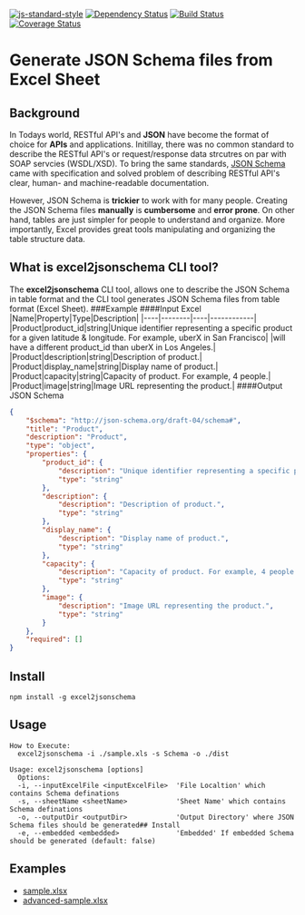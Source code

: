 [![js-standard-style](https://img.shields.io/badge/code%20style-standard-brightgreen.svg)](http://standardjs.com/)
[![Dependency Status](https://dependencyci.com/github/pponugo/excel2jsonschema/badge)](https://dependencyci.com/github/pponugo/excel2jsonschema)
[![Build Status](https://travis-ci.org/pponugo/excel2jsonschema.svg?branch=master)](https://travis-ci.org/pponugo/excel2jsonschema)
[![Coverage Status](https://coveralls.io/repos/github/pponugo/excel2jsonschema/badge.svg?branch=master)](https://coveralls.io/github/pponugo/excel2jsonschema?branch=master)
# Generate JSON Schema files from Excel Sheet

## Background
In Todays world, RESTful API's and **JSON** have become the format of choice for **APIs** and applications. Initillay, there was no common standard to describe the RESTful API's or request/response data strcutres on par with SOAP servcies (WSDL/XSD). To bring the same standards, [JSON Schema](http://json-schema.org/) came with specification and solved problem of describing RESTful API's clear, human- and machine-readable documentation.

However, JSON Schema is **trickier** to work with for many people. Creating the JSON Schema files **manually** is **cumbersome** and **error prone**. On other hand, tables are just simpler for people to understand and organize. More importantly, Excel provides great tools manipulating and organizing the table structure data.

## What is excel2jsonschema CLI tool?
The **excel2jsonschema** CLI tool, allows one to describe the JSON Schema in table format and the CLI tool generates JSON Schema files from table format (Excel Sheet).
###Example
####Input Excel
|Name|Property|Type|Description|
|----|--------|----|------------|
|Product|product_id|string|Unique identifier representing a specific product for a given latitude & longitude. For example, uberX in San Francisco| |will have a different product_id than uberX in Los Angeles.|
|Product|description|string|Description of product.|
|Product|display_name|string|Display name of product.|
|Product|capacity|string|Capacity of product. For example, 4 people.|
|Product|image|string|Image URL representing the product.|
####Output JSON Schema
```json
{
    "$schema": "http://json-schema.org/draft-04/schema#",
    "title": "Product",
    "description": "Product",
    "type": "object",
    "properties": {
        "product_id": {
            "description": "Unique identifier representing a specific product for a given latitude & longitude. For example, uberX in San Francisco will have a different product_id than uberX in Los Angeles.",
            "type": "string"
        },
        "description": {
            "description": "Description of product.",
            "type": "string"
        },
        "display_name": {
            "description": "Display name of product.",
            "type": "string"
        },
        "capacity": {
            "description": "Capacity of product. For example, 4 people.",
            "type": "string"
        },
        "image": {
            "description": "Image URL representing the product.",
            "type": "string"
        }
    },
    "required": []
}
```

## Install
```npm install -g excel2jsonschema```

## Usage
```
How to Execute:
  excel2jsonschema -i ./sample.xls -s Schema -o ./dist

Usage: excel2jsonschema [options]
  Options:
  -i, --inputExcelFile <inputExcelFile>  'File Localtion' which contains Schema definations
  -s, --sheetName <sheetName>            'Sheet Name' which contains Schema definations
  -o, --outputDir <outputDir>            'Output Directory' where JSON Schema files should be generated## Install
  -e, --embedded <embedded>              'Embedded' If embedded Schema should be generated (default: false)

```
## Examples
* [sample.xlsx](https://github.com/pponugo/excel2jsonschema/blob/master/example/sample.xlsx)
* [advanced-sample.xlsx](https://github.com/pponugo/excel2jsonschema/blob/master/example/advanced-sample.xlsx)
